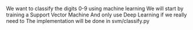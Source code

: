 We want to classify the digits 0-9 using machine learning
We will start by training a Support Vector Machine
And only use Deep Learning if we really need to
The implementation will be done in svm/classify.py